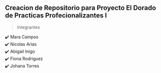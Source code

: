 ## Creacion de Repositorio para Proyecto El Dorado de Practicas Profecionalizantes I

>Integrantes

:heavy_check_mark: Mara Campos  
:heavy_check_mark: Nicolas Arias  
:heavy_check_mark: Abigail Inigo  
:heavy_check_mark: Fiona Rodriguez  
:heavy_check_mark: Johana Torres  
